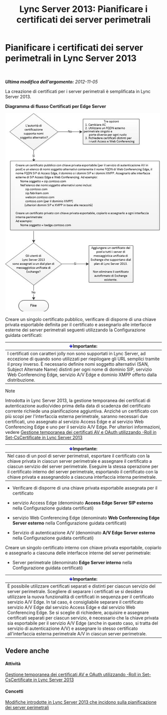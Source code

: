 ﻿---
title: 'Lync Server 2013: Pianificare i certificati dei server perimetrali'
TOCTitle: Pianificare i certificati dei server perimetrali
ms:assetid: f1dfe220-2398-4ac8-ba4c-206c8c0cbc50
ms:mtpsurl: https://technet.microsoft.com/it-it/library/Gg413010(v=OCS.15)
ms:contentKeyID: 49302432
ms.date: 08/24/2015
mtps_version: v=OCS.15
ms.translationtype: HT
---

# Pianificare i certificati dei server perimetrali in Lync Server 2013

 

_**Ultima modifica dell'argomento:** 2012-11-05_

La creazione di certificati per i server perimetrali è semplificata in Lync Server 2013.

**Diagramma di flusso Certificati per Edge Server**

![Diagramma di flusso per i certificati](images/Gg413010.a5fc20db-7ced-4364-b577-6a709a8367cd(OCS.15).jpg "Diagramma di flusso per i certificati")

Creare un singolo certificato pubblico, verificare di disporre di una chiave privata esportabile definita per il certificato e assegnarlo alle interfacce esterne dei server perimetrali seguenti utilizzando la Configurazione guidata certificati:

<table>
<thead>
<tr class="header">
<th><img src="images/Gg412908.important(OCS.15).gif" title="important" alt="important" />Importante:</th>
</tr>
</thead>
<tbody>
<tr class="odd">
<td>I certificati con caratteri jolly non sono supportati in Lync Server, ad eccezione di quando sono utilizzati per riepilogare gli URL semplici tramite il proxy inverso. È necessario definire nomi soggetto alternativi (SAN, Subject Alternate Name) distinti per ogni nome di dominio SIP, servizio Web Conferencing Edge, servizio A/V Edge e dominio XMPP offerto dalla distribuzione.</td>
</tr>
</tbody>
</table>



> [!NOTE]
> Introdotta in Lync Server 2013, la gestione temporanea dei certificati di autenticazione audio/video prima della data di scadenza del certificato corrente richiede una pianificazione aggiuntiva. Anziché un certificato con più scopi per l'interfaccia esterna perimetrale, saranno necessari due certificati, uno assegnato al servizio Access Edge e al servizio Web Conferencing Edge e uno per il servizio A/V Edge. Per ulteriori informazioni, vedere <A href="lync-server-2013-staging-av-and-oauth-certificates-using-roll-in-set-cscertificate.md">Gestione temporanea dei certificati AV e OAuth utilizzando -Roll in Set-CsCertificate in Lync Server 2013</A>



<table>
<thead>
<tr class="header">
<th><img src="images/Gg412908.important(OCS.15).gif" title="important" alt="important" />Importante:</th>
</tr>
</thead>
<tbody>
<tr class="odd">
<td>Nel caso di un pool di server perimetrali, esportare il certificato con la chiave privata in ciascun server perimetrale e assegnare il certificato a ciascun servizio del server perimetrale. Eseguire la stessa operazione per il certificato interno del server perimetrale, esportando il certificato con la chiave privata e assegnandolo a ciascuna interfaccia interna perimetrale.</td>
</tr>
</tbody>
</table>


  - Verificare di disporre di una chiave privata esportabile assegnata per il certificato

  - servizio Access Edge (denominato **Access Edge Server SIP esterno** nella Configurazione guidata certificati)

  - servizio Web Conferencing Edge (denominato **Web Conferencing Edge Server esterno** nella Configurazione guidata certificati)

  - Servizio di autenticazione A/V (denominato **A/V Edge Server esterno** nella Configurazione guidata certificati)

Creare un singolo certificato interno con chiave privata esportabile, copiarlo e assegnarlo a ciascuna delle interfacce interne del server perimetrale:

  - Server perimetrale (denominato **Edge Server interno** nella Configurazione guidata certificati)

<table>
<thead>
<tr class="header">
<th><img src="images/Gg412908.important(OCS.15).gif" title="important" alt="important" />Importante:</th>
</tr>
</thead>
<tbody>
<tr class="odd">
<td>È possibile utilizzare certificati separati e distinti per ciascun servizio del server perimetrale. Scegliere di separare i certificati se si desidera utilizzare la nuova funzionalità di certificati in sequenza per il certificato servizio A/V Edge. In tal caso, è consigliabile separare il certificato servizio A/V Edge dal servizio Access Edge e dal servizio Web Conferencing Edge. Se si sceglie di richiedere, acquisire e assegnare certificati separati per ciascun servizio, è necessario che la chiave privata sia esportabile per il servizio A/V Edge (anche in questo caso, si tratta del servizio di autenticazione A/V) e assegnare lo stesso certificato all'interfaccia esterna perimetrale A/V in ciascun server perimetrale.</td>
</tr>
</tbody>
</table>


## Vedere anche

#### Attività

[Gestione temporanea dei certificati AV e OAuth utilizzando -Roll in Set-CsCertificate in Lync Server 2013](lync-server-2013-staging-av-and-oauth-certificates-using-roll-in-set-cscertificate.md)  

#### Concetti

[Modifiche introdotte in Lync Server 2013 che incidono sulla pianificazione dei server perimetrali](lync-server-2013-changes-in-lync-server-that-affect-edge-server-planning.md)

